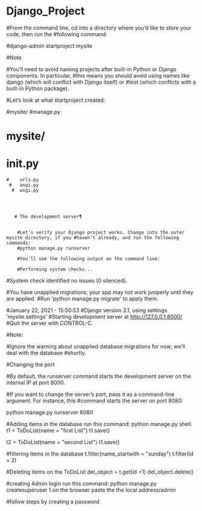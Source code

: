 # Django_Project

#From the command line, cd into a directory where you’d like to store your code, then run the #following command:

#django-admin startproject mysite

#Note

#You’ll need to avoid naming projects after built-in Python or Django components. In particular, #this means you should avoid using names like django (which will conflict with Django itself) or #test (which conflicts with a built-in Python package).

#Let’s look at what startproject created:

#mysite/
#manage.py

# mysite/

# **init**.py

    #    urls.py
     #   asgi.py
      #  wsgi.py




       # The development server¶


        #Let’s verify your Django project works. Change into the outer mysite directory, if you #haven’t already, and run the following commands:
        #python manage.py runserver

        #You’ll see the following output on the command line:

        #Performing system checks...

#System check identified no issues (0 silenced).

#You have unapplied migrations; your app may not work properly until they are applied.
#Run 'python manage.py migrate' to apply them.

#January 22, 2021 - 15:50:53
#Django version 3.1, using settings 'mysite.settings'
#Starting development server at http://127.0.0.1:8000/
#Quit the server with CONTROL-C.

#Note:

#Ignore the warning about unapplied database migrations for now; we’ll deal with the database #shortly.

#Changing the port

#By default, the runserver command starts the development server on the internal IP at port 8000.

#If you want to change the server’s port, pass it as a command-line argument. For instance, this #command starts the server on port 8080:

python manage.py runserver 8080

#Adding items in the database run this command:
python manage.py shell.
t1 = ToDoList(name = "first List")
t1.save()

t2 = ToDoList(name = "second List")
t1.save()

#filtering items in the database
t.filter(name_startwith = "sunday")
t.filter(id = 2)

#Deleting items on the ToDoList
del_object = t.get(id =1)
del_object.delete()

#creating Admin login
run this command:
python manage.py createsuperuser
1.on the browser paste the the local address/admin

#follow steps by creating a password
